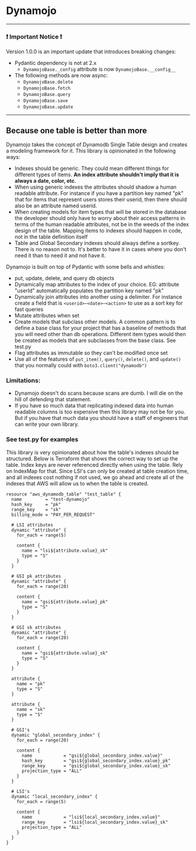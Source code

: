 # Dynamojo

---
###  :exclamation: Important Notice :exclamation:
Version 1.0.0 is an important update that introduces breaking changes:
  * Pydantic dependency is not at 2.x
    * `DynamojoBase._config` attribute is now `DynamojoBase.__config__`
  * The following methods are now async:
    * `DynamojoBase.delete`
    * `DynamojoBase.fetch`
    * `DynamojoBase.query`
    * `DynamojoBase.save`
    * `DynamojoBase.update`
---

## Because one table is better than more

Dynamojo takes the concept of Dynamodb Single Table design and creates a modeling framework for it. This library is opinionated in the following ways:
- Indexes should be generic. They could mean different things for different types of items. **An index attribute shouldn't imply that it is always a date, color, etc**.
- When using generic indexes the attributes should shadow a human readable attribute. For instance if you have a partition key named "pk" that for items that represent users stores their  userid, then there should also be an attribute named userid.
- When creating models for item types that will be stored in the database the developer should only have to worry about their access patterns in terms of the human readable attributes, not be in the weeds of the index design of the table. Mapping items to indexes should happen in code, not in the table definition itself
- Table and Global Secondary indexes should always define a sortkey. There is no reason not to. It's better to have it in cases where you don't need it than to need it and not have it.

Dynamojo is built on top of Pydantic with some bells and whistles:
- put, update, delete, and query db objects
- Dynamically map attributes to the index of your choice. EG: attribute "userId" automatically populates the partition key named "pk"
- Dynamically join attributes into another using a delimiter. For instance create a field that is `<userid>~<date>~<action>` to use as a sort key for fast queries
- Mutate attributes when set
- Create models that subclass other models. A common pattern is to define a base class for your project that has a baseline of methods that you will need other than db operations. Different item types would then be created as models that are subclasses from the base class. See test.py
- Flag attributes as immutable so they can't be modified once set
- Use all of the features of `put_item()`, `query()`, `delete()`, and `update()` that you normally could with `boto3.client("dynamodb")`

### Limitations:
- Dynamojo doesn't do scans because scans are dumb. I will die on the hill of defending that statement.
- If you have so much data that replicating indexed data into human readable columns is too expensive then this library may not be for you. But if you have that much data you should have a staff of engineers that can write your own library.



### See test.py for examples

This library is very opinionated about how the table's indexes should be structured. Below is Terraform that shows the
correct way to set up the table. Index keys are never referenced directly when using the table. Rely on IndexMap for that.
Since LSI's can only be created at table creation time, and all indexes cost nothing if not used, we go ahead and create
all of the indexes that AWS will allow us to when the table is created.

```hcl
resource "aws_dynamodb_table" "test_table" {
  name         = "test-dynamojo"
  hash_key     = "pk"
  range_key    = "sk"
  billing_mode = "PAY_PER_REQUEST"

  # LSI attributes
  dynamic "attribute" {
    for_each = range(5)

    content {
      name = "lsi${attribute.value}_sk"
      type = "S"
    }
  }

  # GSI pk attributes
  dynamic "attribute" {
    for_each = range(20)

    content {
      name = "gsi${attribute.value}_pk"
      type = "S"
    }
  }

  # GSI sk attributes
  dynamic "attribute" {
    for_each = range(20)

    content {
      name = "gsi${attribute.value}_sk"
      type = "S"
    }
  }

  attribute {
    name = "pk"
    type = "S"
  }

  attribute {
    name = "sk"
    type = "S"
  }

  # GSI's
  dynamic "global_secondary_index" {
    for_each = range(20)

    content {
      name            = "gsi${global_secondary_index.value}"
      hash_key        = "gsi${global_secondary_index.value}_pk"
      range_key       = "gsi${global_secondary_index.value}_sk"
      projection_type = "ALL"
    }
  }

  # LSI's
  dynamic "local_secondary_index" {
    for_each = range(5)

    content {
      name            = "lsi${local_secondary_index.value}"
      range_key       = "lsi${local_secondary_index.value}_sk"
      projection_type = "ALL"
    }
  }
}
```

